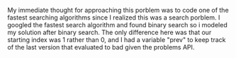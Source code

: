 My immediate thought for approaching this porblem was to code one of the fastest searching algorithms
since I realized this was a search porblem. I googled the fastest search algorithm and found binary search
so i modeled my solution after binary search. The only difference here was that our starting index was 1
rather than 0, and I had a variable "prev" to keep track of the last version that evaluated to bad given
the problems API.
